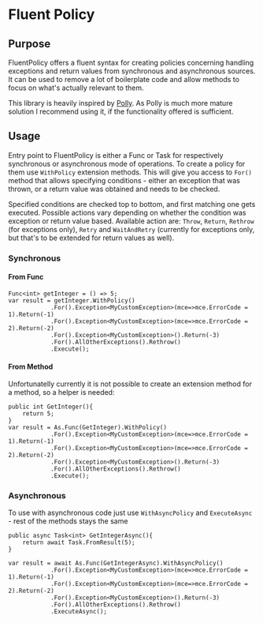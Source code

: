 Fluent Policy
=============

## Purpose
FluentPolicy offers a fluent syntax for creating policies concerning handling exceptions and return values from synchronous and asynchronous sources. It can be used to remove a lot of boilerplate code and allow methods to focus on what's actually relevant to them.

This library is heavily inspired by [Polly](https://github.com/michael-wolfenden/Polly). As Polly is much more mature solution I recommend using it, if the functionality offered is sufficient.
## Usage
Entry point to FluentPolicy is either a Func<T> or Task<T> for respectively synchronous or asynchronous mode of operations. To create a policy for them use `WithPolicy` extension methods. This will give you access to `For()` method that allows specifying conditions - either an exception that was thrown, or a return value was obtained and needs to be checked.

Specified conditions are checked top to bottom, and first matching one gets executed. Possible actions vary depending on whether the condition was exception or return value based. Available action are: `Throw`, `Return`, `Rethrow` (for exceptions only), `Retry` and `WaitAndRetry` (currently for exceptions only, but that's to be extended for return values as well).
### Synchronous
#### From Func
```
Func<int> getInteger = () => 5;
var result = getInteger.WithPolicy()
            .For().Exception<MyCustomException>(mce=>mce.ErrorCode = 1).Return(-1)
            .For().Exception<MyCustomException>(mce=>mce.ErrorCode = 2).Return(-2)
            .For().Exception<MyCustomException>().Return(-3)
            .For().AllOtherExceptions().Rethrow()
            .Execute();
```
#### From Method
Unfortunatelly currently it is not possible to create an extension method for a method, so a helper is needed:
```
public int GetInteger(){
    return 5;
}
var result = As.Func(GetInteger).WithPolicy()
            .For().Exception<MyCustomException>(mce=>mce.ErrorCode = 1).Return(-1)
            .For().Exception<MyCustomException>(mce=>mce.ErrorCode = 2).Return(-2)
            .For().Exception<MyCustomException>().Return(-3)
            .For().AllOtherExceptions().Rethrow()
            .Execute();
```
### Asynchronous
To use with asynchronous code just use `WithAsyncPolicy` and `ExecuteAsync` - rest of the methods stays the same
```
public async Task<int> GetIntegerAsync(){
	return await Task.FromResult(5);
}

var result = await As.Func(GetIntegerAsync).WithAsyncPolicy()
			.For().Exception<MyCustomException>(mce=>mce.ErrorCode = 1).Return(-1)
            .For().Exception<MyCustomException>(mce=>mce.ErrorCode = 2).Return(-2)
            .For().Exception<MyCustomException>().Return(-3)
            .For().AllOtherExceptions().Rethrow()
            .ExecuteAsync();
```